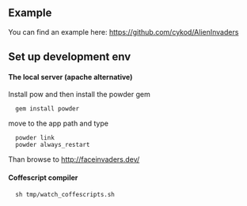 ## Example

You can find an example here: https://github.com/cykod/AlienInvaders

## Set up development env

#### The local server (apache alternative)

Install pow and then install the powder gem

      gem install powder

move to the app path and type

      powder link
      powder always_restart

Than browse to http://faceinvaders.dev/


#### Coffescript compiler

      sh tmp/watch_coffescripts.sh

